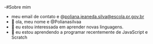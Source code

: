 -#Sobre mim 
- meu email de contato e @poliana.jeaneda.silva@escola.pr.gov.br
-   👋 ola, meu nome e @Polianasilvaa
- 👀 eu estou interessada em aprender novas linguagens.
- 🌱 eu estou aprendendo a programar recentemente de JavaScript e Scratch 

